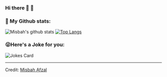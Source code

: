 ### Hi there 👋 🐥

<!--
**misbahafzal/misbahafzal** is a ✨ _special_ ✨ repository because its `README.md` (this file) appears on your GitHub profile.

Here are some ideas to get you started:

- 🔭 I’m currently working on ...
- 🌱 I’m currently learning ...
- 👯 I’m looking to collaborate on ...
- 🤔 I’m looking for help with ...
- 💬 Ask me about ...
- 📫 How to reach me: ...
- 😄 Pronouns: ...
- ⚡ Fun fact: ...
-->

### 🐥 My Github stats:
![Misbah's github stats](https://github-readme-stats.vercel.app/api?username=misbahafzal&show_icons=true&title_color=ffc857&icon_color=8ac926&text_color=daf7dc&bg_color=151515&hide=["stars"])
[![Top Langs](https://github-readme-stats.vercel.app/api/top-langs/?username=misbahafzal&layout=compact&text_color=daf7dc&bg_color=151515)](https://github.com/anuraghazra/github-readme-stats)


### 😜Here's a Joke for you:
<img src="https://readme-jokes.vercel.app/api" alt="Jokes Card" />

----
Credit: [Misbah Afzal](https://github.com/misbahafzal)
